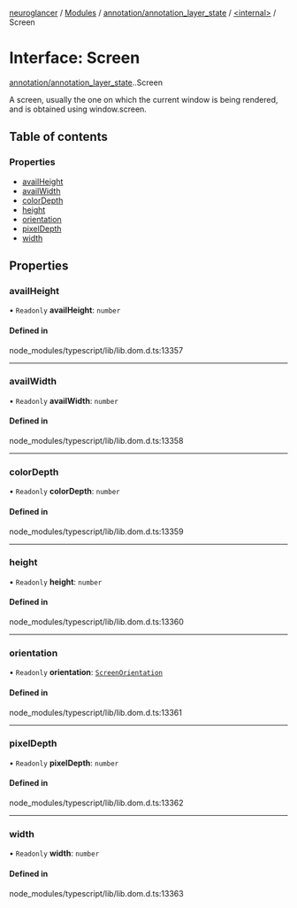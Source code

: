 [neuroglancer](../README.md) / [Modules](../modules.md) / [annotation/annotation\_layer\_state](../modules/annotation_annotation_layer_state.md) / [<internal\>](../modules/annotation_annotation_layer_state._internal_.md) / Screen

# Interface: Screen

[annotation/annotation_layer_state](../modules/annotation_annotation_layer_state.md).[<internal>](../modules/annotation_annotation_layer_state._internal_.md).Screen

A screen, usually the one on which the current window is being rendered, and is obtained using window.screen.

## Table of contents

### Properties

- [availHeight](annotation_annotation_layer_state._internal_.Screen.md#availheight)
- [availWidth](annotation_annotation_layer_state._internal_.Screen.md#availwidth)
- [colorDepth](annotation_annotation_layer_state._internal_.Screen.md#colordepth)
- [height](annotation_annotation_layer_state._internal_.Screen.md#height)
- [orientation](annotation_annotation_layer_state._internal_.Screen.md#orientation)
- [pixelDepth](annotation_annotation_layer_state._internal_.Screen.md#pixeldepth)
- [width](annotation_annotation_layer_state._internal_.Screen.md#width)

## Properties

### availHeight

• `Readonly` **availHeight**: `number`

#### Defined in

node_modules/typescript/lib/lib.dom.d.ts:13357

___

### availWidth

• `Readonly` **availWidth**: `number`

#### Defined in

node_modules/typescript/lib/lib.dom.d.ts:13358

___

### colorDepth

• `Readonly` **colorDepth**: `number`

#### Defined in

node_modules/typescript/lib/lib.dom.d.ts:13359

___

### height

• `Readonly` **height**: `number`

#### Defined in

node_modules/typescript/lib/lib.dom.d.ts:13360

___

### orientation

• `Readonly` **orientation**: [`ScreenOrientation`](../modules/annotation_annotation_layer_state._internal_.md#screenorientation)

#### Defined in

node_modules/typescript/lib/lib.dom.d.ts:13361

___

### pixelDepth

• `Readonly` **pixelDepth**: `number`

#### Defined in

node_modules/typescript/lib/lib.dom.d.ts:13362

___

### width

• `Readonly` **width**: `number`

#### Defined in

node_modules/typescript/lib/lib.dom.d.ts:13363
